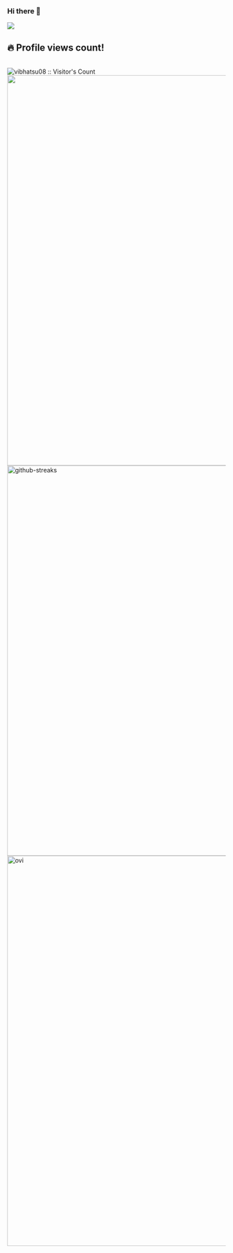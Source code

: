 ### Hi there 👋

<!--
**vibhatsu08/vibhatsu08** is a ✨ _special_ ✨ repository because its `README.md` (this file) appears on your GitHub profile.

Here are some ideas to get you started:

- 🔭 I’m currently working on ...
- 🌱 I’m currently learning ...
- 👯 I’m looking to collaborate on ...
- 🤔 I’m looking for help with ...
- 💬 Ask me about ...
- 📫 How to reach me: ...
- 😄 Pronouns: ...
- ⚡ Fun fact: ...
-->
![](https://camo.githubusercontent.com/12e5f2b182da4b52850b29bb09e8ba3e92b0ac2c0bd121de7dfcbb291fbbd525/68747470733a2f2f692e70696e696d672e636f6d2f6f726967696e616c732f37372f63612f61332f37376361613332383834643733356434333961646534356261333766656166322e676966)
</br>
<h2>🔥 Profile views count! </h2>
</br>
<img src="https://profile-counter.glitch.me/{vibhatsu08}/count.svg" alt="vibhatsu08 :: Visitor's Count" />
</br>
<img src="https://github-readme-stats.vercel.app/api?username=vibhatsu08&show_icons=true&theme=vision-friendly-dark" width="900" border="none">
</br>
<img src="https://github-readme-streak-stats.herokuapp.com?user=vibhatsu08&theme=neon-dark&date_format=M%20j%5B%2C%20Y%5D&border=DDDDDD&sideNums=765CEC" alt="github-streaks" width="900">
</br>
<img src="https://github-readme-stats.vercel.app/api/top-langs?username=vibhatsu08&show_icons=true&locale=en&layout=compact&theme=chartreuse-dark" alt="ovi" width="900"/>

